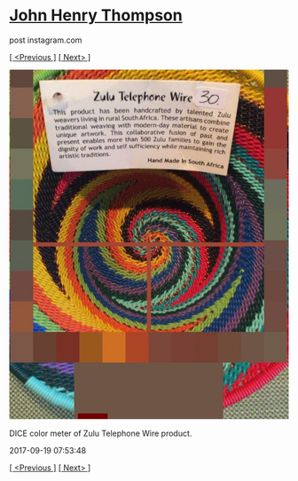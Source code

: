 # [John Henry Thompson](../README.md)
post instagram.com

[[ <Previous ]](2017-09-21-1.md) [[ Next> ]](2017-09-17-1.md)

[![](../media/2017-09-19/DICE-color-meter-of-Zulu-Telephone-Wire-product.jpg)](../README.md)

DICE color meter of Zulu Telephone Wire product.

2017-09-19 07:53:48

[[ <Previous ]](2017-09-21-1.md) [[ Next> ]](2017-09-17-1.md)